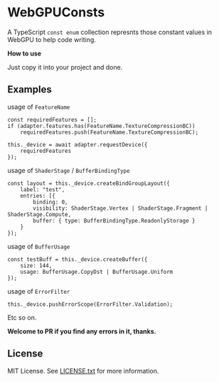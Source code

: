 # WebGPUConsts

A TypeScript `const enum` collection represnts those constant values in WebGPU to help code writing.

**How to use**

Just copy it into your project and done.

## Examples

usage of `FeatureName`

    const requiredFeatures = [];
    if (adapter.features.has(FeatureName.TextureCompressionBC))
        requiredFeatures.push(FeatureName.TextureCompressionBC);

    this._device = await adapter.requestDevice({
        requiredFeatures
    });

usage of `ShaderStage` / `BufferBindingType`

    const layout = this._device.createBindGroupLayout({
        label: "test",
        entries: [{
            binding: 0,
            visibility: ShaderStage.Vertex | ShaderStage.Fragment | ShaderStage.Compute,
            buffer: { type: BufferBindingType.ReadonlyStorage }
        }
    });

usage of `BufferUsage`

    const testBuff = this._device.createBuffer({
        size: 144,
        usage: BufferUsage.CopyDst | BufferUsage.Uniform
    });

usage of `ErrorFilter`

    this._device.pushErrorScope(ErrorFilter.Validation);

Etc so on.

**Welcome to PR if you find any errors in it, thanks.**

## License
MIT License. See [LICENSE.txt](https://github.com/jcyuan/webgpu-consts/blob/master/LICENSE.txt) for more information.
